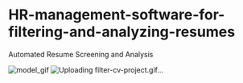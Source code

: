 # HR-management-software-for-filtering-and-analyzing-resumes

Automated Resume Screening and Analysis

![model_gif](https://user-images.githubusercontent.com/95572023/210796979-0099a64f-7205-41fb-830f-c6b357739599.gif)
![Uploading filter-cv-project.gif…]()
